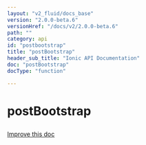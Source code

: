 ```yaml
---
layout: "v2_fluid/docs_base"
version: "2.0.0-beta.6"
versionHref: "/docs/v2/2.0.0-beta.6"
path: ""
category: api
id: "postbootstrap"
title: "postBootstrap"
header_sub_title: "Ionic API Documentation"
doc: "postBootstrap"
docType: "function"

---
```










<h1 class="api-title">
<a class="anchor" name="post-bootstrap" href="#post-bootstrap"></a>

postBootstrap






</h1>

<a class="improve-v2-docs" href="http://github.com/driftyco/ionic/edit/2.0//ionic/config/bootstrap.ts#L63">
Improve this doc
</a>







<!-- @usage tag -->


<!-- @property tags -->



<!-- instance methods on the class --><!-- related link --><!-- end content block -->


<!-- end body block -->

